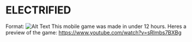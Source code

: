 # ELECTRIFIED
Format: ![Alt Text](https://lh3.googleusercontent.com/PnG_OHWk4yfDx8YpzuS8QAFPtP9XgL6W-kA7AXcGw_QJAzdM1rGedeLh00sl8ILbcwnQgCL69zyryk6U0BBOyZeDNM32Pvr3RYdx5s1M6kx2cNL3N-GP=w1280)
This mobile game was made in under 12 hours.
Heres a preview of the game:
https://www.youtube.com/watch?v=sRlmbs7BXBg
